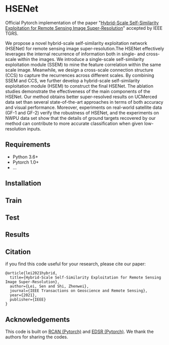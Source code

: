 # HSENet
Official Pytorch implementation of the paper "[Hybrid-Scale Self-Similarity Exploitation for Remote Sensing Image Super-Resolution](https://ieeexplore.ieee.org/document/9400474)" accepted by IEEE TGRS.  

We propose a novel hybrid-scale self-similarity exploitation network (HSENet) for remote sensing image super-resolution.The HSENet effectively leverages the internal recurrence of information both in single- and cross-scale within the images. We introduce a single-scale self-similarity exploitation module (SSEM) to mine the feature correlation within the same scale image. Meanwhile, we design a cross-scale connection structure (CCS) to capture the recurrences across different scales. By combining SSEM and CCS, we further develop a hybrid-scale self-similarity exploitation module (HSEM) to construct the final HSENet. The ablation studies demonstrate the effectiveness of the main components of the HSENet. Our method obtains better super-resolved results on UCMerced data set than several state-of-the-art approaches in terms of both accuracy and visual performance. Moreover, experiments on real-world satellite data (GF-1 and GF-2) verify the robustness of HSENet, and the experiments on NWPU data set show that the details of ground targets recovered by our method can contribute to more accurate classification when given low-resolution inputs. 

## Requirements

- Python 3.6+
- Pytorch 1.0+ 
- ...


## Installation 


## Train


## Test 


## Results


## Citation 
if you find this code useful for your research, please cite our paper:
``````
@article{lei2021hybrid,
  title={Hybrid-Scale Self-Similarity Exploitation for Remote Sensing Image Super-Resolution},
  author={Lei, Sen and Shi, Zhenwei},
  journal={IEEE Transactions on Geoscience and Remote Sensing},
  year={2021},
  publisher={IEEE}
}
``````

## Acknowledgements 
This code is built on [RCAN (Pytorch)](https://github.com/yulunzhang/RCAN) and [EDSR (Pytorch)](https://github.com/sanghyun-son/EDSR-PyTorch). We thank the authors for sharing the codes.  

